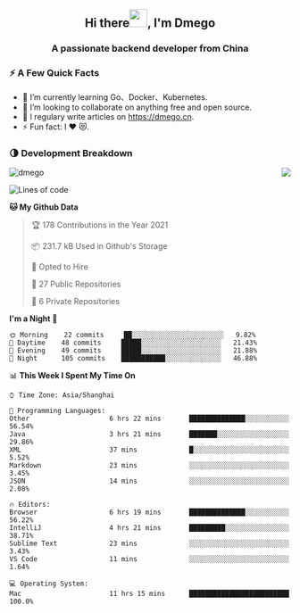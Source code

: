 <h2 align="center">Hi there<img src="https://cdn.jsdelivr.net/gh/dmego/images/img/Hi.gif" height="32" />, I'm Dmego </h2>
<h3 align="center">A passionate backend developer from China</h3>

### ⚡️ A Few Quick Facts

<ul>
    <li> 🌱 I’m currently learning Go、Docker、Kubernetes.</li>
    <li> 👯 I’m looking to collaborate on anything free and open source.</li>
    <li> 📝 I regulary write articles on <a href="https://dmego.cn">https://dmego.cn</a>.</li>
    <li> ⚡ Fun fact: I ❤️ 😻.</li>
</ul>

### 🌗 Development Breakdown

<img src="https://komarev.com/ghpvc/?username=dmego" alt="dmego" />

<img align="right" src="https://github-readme-stats.vercel.app/api?username=dmego&show_icons=true&icon_color=1573B3&hide_title=true&text_color=718096&bg_color=00000000&hide_border=true"/>

<!--START_SECTION:waka-->
![Lines of code](https://img.shields.io/badge/From%20Hello%20World%20I%27ve%20Written-228294%20lines%20of%20code-blue)

**🐱 My Github Data** 

> 🏆 178 Contributions in the Year 2021
 > 
> 📦 231.7 kB Used in Github's Storage 
 > 
> 💼 Opted to Hire
 > 
> 📜 27 Public Repositories 
 > 
> 🔑 6 Private Repositories  
 > 
**I'm a Night 🦉** 

```text
🌞 Morning    22 commits     ██░░░░░░░░░░░░░░░░░░░░░░░   9.82% 
🌆 Daytime    48 commits     █████░░░░░░░░░░░░░░░░░░░░   21.43% 
🌃 Evening    49 commits     █████░░░░░░░░░░░░░░░░░░░░   21.88% 
🌙 Night      105 commits    ███████████░░░░░░░░░░░░░░   46.88%

```


📊 **This Week I Spent My Time On** 

```text
⌚︎ Time Zone: Asia/Shanghai

💬 Programming Languages: 
Other                    6 hrs 22 mins       ██████████████░░░░░░░░░░░   56.54% 
Java                     3 hrs 21 mins       ███████░░░░░░░░░░░░░░░░░░   29.86% 
XML                      37 mins             █░░░░░░░░░░░░░░░░░░░░░░░░   5.52% 
Markdown                 23 mins             ░░░░░░░░░░░░░░░░░░░░░░░░░   3.45% 
JSON                     14 mins             ░░░░░░░░░░░░░░░░░░░░░░░░░   2.08%

🔥 Editors: 
Browser                  6 hrs 19 mins       ██████████████░░░░░░░░░░░   56.22% 
IntelliJ                 4 hrs 21 mins       █████████░░░░░░░░░░░░░░░░   38.71% 
Sublime Text             23 mins             ░░░░░░░░░░░░░░░░░░░░░░░░░   3.43% 
VS Code                  11 mins             ░░░░░░░░░░░░░░░░░░░░░░░░░   1.64%

💻 Operating System: 
Mac                      11 hrs 15 mins      █████████████████████████   100.0%

```


<!--END_SECTION:waka-->
